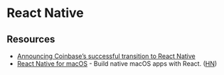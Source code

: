# React Native

## Resources

- [Announcing Coinbase’s successful transition to React Native](https://blog.coinbase.com/announcing-coinbases-successful-transition-to-react-native-af4c591df971)
- [React Native for macOS](https://github.com/microsoft/react-native-macos) - Build native macOS apps with React. ([HN](https://news.ycombinator.com/item?id=23160075))

